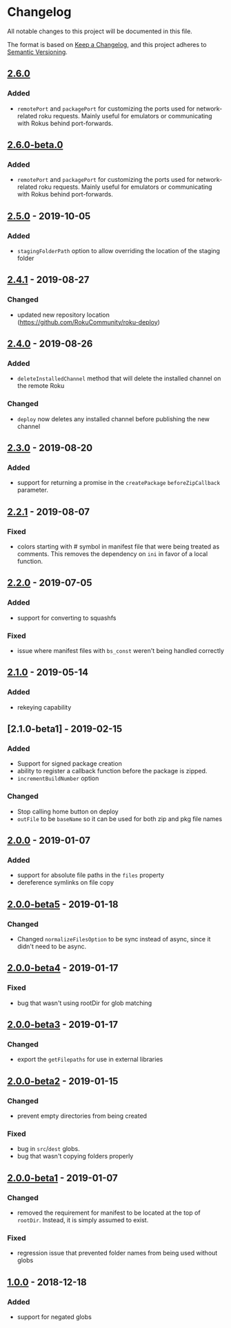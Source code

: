 # Changelog
All notable changes to this project will be documented in this file.

The format is based on [Keep a Changelog](https://keepachangelog.com/en/1.0.0/),
and this project adheres to [Semantic Versioning](https://semver.org/spec/v2.0.0.html).



## [2.6.0]
### Added
 - `remotePort` and `packagePort` for customizing the ports used for network-related roku requests. Mainly useful for emulators or communicating with Rokus behind port-forwards.



## [2.6.0-beta.0]
### Added
 - `remotePort` and `packagePort` for customizing the ports used for network-related roku requests. Mainly useful for emulators or communicating with Rokus behind port-forwards. 



## [2.5.0] - 2019-10-05
### Added
 - `stagingFolderPath` option to allow overriding the location of the staging folder



## [2.4.1] - 2019-08-27
### Changed
 - updated new repository location (https://github.com/RokuCommunity/roku-deploy)



## [2.4.0] - 2019-08-26
### Added
 - `deleteInstalledChannel` method that will delete the installed channel on the remote Roku

### Changed
 - `deploy` now deletes any installed channel before publishing the new channel



## [2.3.0] - 2019-08-20
### Added
 - support for returning a promise in the `createPackage` `beforeZipCallback` parameter.



## [2.2.1] - 2019-08-07
### Fixed
 - colors starting with # symbol in manifest file that were being treated as comments. This removes the dependency on `ini` in favor of a local function.



## [2.2.0] - 2019-07-05
### Added
 - support for converting to squashfs
### Fixed
 - issue where manifest files with `bs_const` weren't being handled correctly



## [2.1.0] - 2019-05-14
### Added
 - rekeying capability



## [2.1.0-beta1] - 2019-02-15
### Added
 - Support for signed package creation
 - ability to register a callback function before the package is zipped. 
 - `incrementBuildNumber` option
### Changed
 - Stop calling home button on deploy
 - `outFile` to be `baseName` so it can be used for both zip and pkg file names



## [2.0.0] - 2019-01-07
### Added
 - support for absolute file paths in the `files` property
 - dereference symlinks on file copy



## [2.0.0-beta5] - 2019-01-18
### Changed
 - Changed `normalizeFilesOption` to be sync instead of async, since it didn't need to be async.



## [2.0.0-beta4] - 2019-01-17
### Fixed
 - bug that wasn't using rootDir for glob matching



## [2.0.0-beta3] - 2019-01-17
### Changed
 - export the `getFilepaths` for use in external libraries



## [2.0.0-beta2] - 2019-01-15
### Changed
 - prevent empty directories from being created
### Fixed
 - bug in `src`/`dest` globs.
 - bug that wasn't copying folders properly



## [2.0.0-beta1] - 2019-01-07
### Changed
 - removed the requirement for manifest to be located at the top of `rootDir`. Instead, it is simply assumed to exist.
### Fixed
 - regression issue that prevented folder names from being used without globs



## [1.0.0] - 2018-12-18
### Added
 - support for negated globs


[2.6.0]:  https://github.com/RokuCommunity/roku-deploy/compare/v2.5.0...v2.6.0
[2.6.0-beta.0]:  https://github.com/RokuCommunity/roku-deploy/compare/v2.5.0...v2.6.0-beta.0
[2.5.0]:  https://github.com/RokuCommunity/roku-deploy/compare/v2.4.1...v2.5.0
[2.4.1]:  https://github.com/RokuCommunity/roku-deploy/compare/v2.4.0...v2.4.1
[2.4.0]:  https://github.com/RokuCommunity/roku-deploy/compare/v2.3.0...v2.4.0
[2.3.0]:  https://github.com/RokuCommunity/roku-deploy/compare/v2.2.1...v2.3.0
[2.2.1]:  https://github.com/RokuCommunity/roku-deploy/compare/v2.2.0...v2.2.1
[2.2.0]:  https://github.com/RokuCommunity/roku-deploy/compare/v2.1.0...v2.2.0
[2.1.0]:  https://github.com/RokuCommunity/roku-deploy/compare/v2.1.0-beta1...v2.1.0
[2.1.0]:  https://github.com/RokuCommunity/roku-deploy/compare/v2.1.0-beta1...v2.1.0
[2.0.0]:  https://github.com/RokuCommunity/roku-deploy/compare/v2.0.0-beta5...v2.0.0
[2.0.0-beta5]:  https://github.com/RokuCommunity/roku-deploy/compare/v2.0.0-beta4...v2.0.0-beta5
[2.0.0-beta4]:  https://github.com/RokuCommunity/roku-deploy/compare/v2.0.0-beta3...v2.0.0-beta4
[2.0.0-beta3]:  https://github.com/RokuCommunity/roku-deploy/compare/v2.0.0-beta2...v2.0.0-beta3
[2.0.0-beta2]:  https://github.com/RokuCommunity/roku-deploy/compare/v2.0.0-beta1...v2.0.0-beta2
[2.0.0-beta1]:  https://github.com/RokuCommunity/roku-deploy/compare/v1.0.0...v2.0.0-beta1
[1.0.0]:  https://github.com/RokuCommunity/roku-deploy/compare/v0.2.1...v1.0.0
